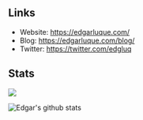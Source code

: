 ## Links

- Website: https://edgarluque.com/
- Blog: https://edgarluque.com/blog/
- Twitter: https://twitter.com/edgluq

## Stats

![](https://komarev.com/ghpvc/?username=edg-l)

![Edgar's github stats](https://github-readme-stats.vercel.app/api?username=edg-l&show_icons=true&theme=tokyonight&include_all_commits=true)
